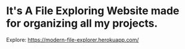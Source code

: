 # It's A File Exploring Website made for organizing all my projects.

Explore: https://modern-file-explorer.herokuapp.com/
